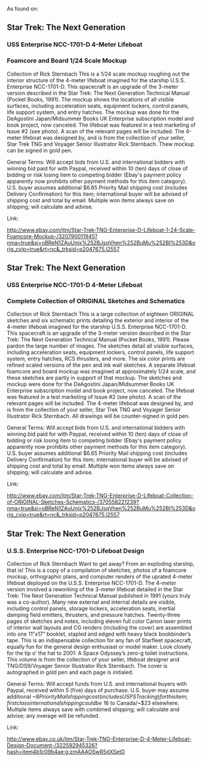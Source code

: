 As found on:

## Star Trek: The Next Generation ##

### USS Enterprise NCC-1701-D 4-Meter Lifeboat ###

### Foamcore and Board 1/24 Scale Mockup ###

Collection of Rick Sternbach
This is a 1/24 scale mockup roughing out the interior structure of the 4-meter lifeboat imagined for the starship U.S.S. Enterprise NCC-1701-D. This spacecraft is an upgrade of the 3-meter version described in the Star Trek: The Next Generation Technical Manual (Pocket Books, 1991). The mockup shows the locations of all visible surfaces, including acceleration seats, equipment lockers, control panels, life support system, and entry hatches. The mockup was done for the DeAgostini Japan/Midsummer Books UK Enterprise subscription model and book project, now canceled. The lifeboat was featured in a test marketing of Issue #2 (see photo). A scan of the relevant pages will be included. The 4-meter lifeboat was designed by, and is from the collection of your seller, Star Trek TNG and Voyager Senior Illustrator Rick Sternbach. Thew mockup can be signed in gold pen.

General Terms: Will accept bids from U.S. and international bidders with winning bid paid for with Paypal, received within 10 (ten) days of close of bidding or risk losing item to competing bidder (Ebay's payment policy apparently now prohibits other payment methods for this item category). U.S. buyer assumes additional $6.65 Priority Mail shipping cost (includes Delivery Confirmation) for this item; international buyer will be advised of shipping cost and total by email. Multiple won items always save on shipping; will calculate and advise.

Link:

http://www.ebay.com/itm/Star-Trek-TNG-Enterprise-D-Lifeboat-1-24-Scale-Foamcore-Mockup-/320790011945?nma=true&si=oBReN1ZAuUnjx%252BJsqVhen%252BuMu%252BI%253D&orig_cvip=true&rt=nc&_trksid=p2047675.l2557

## Star Trek: The Next Generation ##

### USS Enterprise NCC-1701-D 4-Meter Lifeboat ###

### Complete Collection of ORIGINAL Sketches and Schematics ###

Collection of Rick Sternbach
This is a large collection of eighteen ORIGINAL sketches and six schematic prints detailing the exterior and interior of the 4-meter lifeboat imagined for the starship U.S.S. Enterprise NCC-1701-D. This spacecraft is an upgrade of the 3-meter version described in the Star Trek: The Next Generation Technical Manual (Pocket Books, 1991). Please pardon the large number of images. The sketches detail all visible surfaces, including acceleration seats, equipment lockers, control panels, life support system, entry hatches, RCS thrusters, and more. The six color prints are refined scaled versions of the pen and ink wall sketches. A separate lifeboat foamcore and board mockup was imagined at approximately 1/24 scale, and these sketches are partly in support of that mockup. The sketches and mockup were done for the DeAgostini Japan/Midsummer Books UK Enterprise subscription model and book project, now canceled. The lifeboat was featured in a test marketing of Issue #2 (see photo). A scan of the relevant pages will be included. The 4-meter lifeboat was designed by, and is from the collection of your seller, Star Trek TNG and Voyager Senior Illustrator Rick Sternbach. All drawings will be counter-signed in gold pen.

General Terms: Will accept bids from U.S. and international bidders with winning bid paid for with Paypal, received within 10 (ten) days of close of bidding or risk losing item to competing bidder (Ebay's payment policy apparently now prohibits other payment methods for this item category). U.S. buyer assumes additional $6.65 Priority Mail shipping cost (includes Delivery Confirmation) for this item; international buyer will be advised of shipping cost and total by email. Multiple won items always save on shipping; will calculate and advise.

Link:

http://www.ebay.com/itm/Star-Trek-TNG-Enterprise-D-Lifeboat-Collection-of-ORIGINAL-Sketches-Schematics-/370558221239?nma=true&si=oBReN1ZAuUnjx%252BJsqVhen%252BuMu%252BI%253D&orig_cvip=true&rt=nc&_trksid=p2047675.l2557


## Star Trek: The Next Generation ##

### U.S.S. Enterprise NCC-1701-D Lifeboat Design ###

Collection of Rick Sternbach
Want to get away? From an exploding starship, that is! This is a copy of a compilation of sketches, photos of a foamcore mockup, orthographic plans, and computer renders of the uprated 4-meter lifeboat deployed on the U.S.S. Enterprise NCC-1701-D. The 4-meter version involved a reworking of the 3-meter lifeboat detailed in the Star Trek: The Next Generation Technical Manual published in 1991 (yours truly was a co-author). Many new external and internal details are visible, including control panels, storage lockers, acceleration seats, inertial damping field emitters, thrusters, and pressure hatches. Twenty-three pages of sketches and notes, including eleven full color Canon laser prints of interior wall layouts and CG renders (including the cover) are assembled into one 11”x17” booklet, stapled and edged with heavy black bookbinder’s tape. This is an indispensable collection for any fan of Starfleet spacecraft, equally fun for the general design enthusiast or model maker. Look closely for the tip o’ the hat to 2001: A Space Odyssey’s zero-g toilet instructions. This volume is from the collection of your seller, lifeboat designer and TNG/DS9/Voyager Senior Illustrator Rick Sternbach. The cover is autographed in gold pen and each page is initialed.

General Terms: Will accept funds from U.S. and international buyers with Paypal, received within 5 (five) days of purchase. U.S. buyer may assume additional ~$8 Priority Mail shipping cost (includes USPS Tracking) for this item; first class international shipping could be ~$16 to Canada/~$23 elsewhere. Multiple items always save with combined shipping; will calculate and advise; any overage will be refunded.

Link:

http://www.ebay.co.uk/itm/Star-Trek-TNG-Enterprise-D-4-Meter-Lifeboat-Design-Document-/322592945326?hash=item4b1c09b4ae:g:zmAAAOSwR5dXSetD
